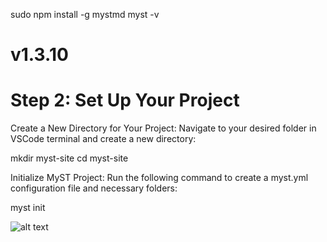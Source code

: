sudo npm install -g mystmd
myst -v
# v1.3.10

# Step 2: Set Up Your Project
Create a New Directory for Your Project: Navigate to your desired folder in VSCode terminal and create a new directory:

mkdir myst-site
cd myst-site

Initialize MyST Project: Run the following command to create a myst.yml configuration file and necessary folders:

myst init

![alt text](image.png)